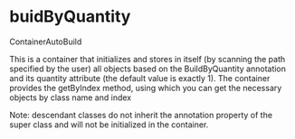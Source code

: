 # buidByQuantity
ContainerAutoBuild

This is a container that initializes and stores in itself (by scanning the path specified by the user) all objects based
on the BuildByQuantity annotation and its quantity attribute (the default value is exactly 1).
The container provides the getByIndex method, using which you can get the necessary objects by class name and index

Note: descendant classes do not inherit the annotation property of the super class and will not be initialized in the container.
